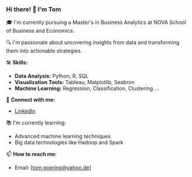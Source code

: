### Hi there! 👋 I'm Tom

🎓 I'm currently pursuing a Master's in Business Analytics at NOVA School of Business and Economics.

🔍 I'm passionate about uncovering insights from data and transforming them into actionable strategies.

🛠️ **Skills:**
- **Data Analysis:** Python, R, SQL
- **Visualization Tools:** Tableau, Matplotlib, Seabron
- **Machine Learning:** Regression, Classification, Clustering ...

👥 **Connect with me:**
- [LinkedIn](https://www.linkedin.com/in/tom-goering/)

📚 I'm currently learning:
- Advanced machine learning techniques
- Big data technologies like Hadoop and Spark

📫 **How to reach me:**
- Email: [tom.goering@yahoo.de]
